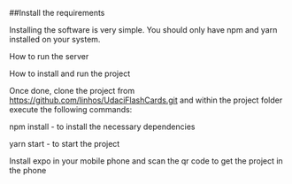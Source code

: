 ##Install the requirements

Installing the software is very simple. You should only have npm and yarn installed on your system.

How to run the server


How to install and run the project

Once done, clone the project from https://github.com/linhos/UdaciFlashCards.git and within the project folder execute the following commands:

npm install - to install the necessary dependencies

yarn start - to start the project

Install expo in your mobile phone and scan the qr code to get the project in the phone

